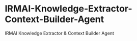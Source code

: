 # IRMAI-Knowledge-Extractor-Context-Builder-Agent
IRMAI Knowledge Extractor &amp; Context Builder Agent
